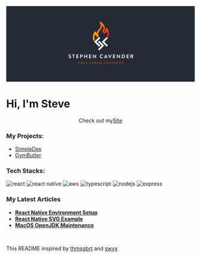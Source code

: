 <img src="./banner.png" />
<p><h1>Hi, I'm Steve</h1></p>

<div style="display:flex;justify-content:center">
  Check out my <a href="https://cavender.foo/">Site</a>
</div>

<p><h3>My Projects:</h3></p>
<ul>
  <li><a href="https://simpledex.cavender.io/">SimpleDex</a></li>
  <li><a href="https://gymbutler.cavender.io/">GymButler</a></li>
</ul>

<p><h3>Tech Stacks:</h3></p>
<p>
  <img
    alt="react"
    src="https://img.shields.io/badge/react-20232a?logo=react"/>
  <img
    alt="react native"
    src="https://img.shields.io/badge/react_native-20232a?logo=react"/>
  <img
    alt="aws"
    src="https://img.shields.io/badge/aws-232f3d?logo=amazonaws"/>
  <img
    alt="typescript"
    src="https://img.shields.io/badge/typescript-3278c3?logo=typescript&logoColor=fff"/>
  <img
    alt="nodejs"
    src="https://img.shields.io/badge/nodejs-233055?logo=nodedotjs"/>
  <img
    alt="express"
    src="https://img.shields.io/badge/express-333?logo=express"/>
</p>

<p><h3>My Latest Articles</h3></p>
<ul>
    <li><a href="https://cavender.foo/blog/react-native-environment-setup"><strong>React Native Environment Setup</strong></a></li>
    <li><a href="https://cavender.foo/blog/react-native-svg-example"><strong>React Native SVG Example</strong></a></li>
    <li><a href="https://cavender.foo/blog/macos-openjdk-maintenance"><strong>MacOS OpenJDK Maintenance</strong></a></li>
</ul><br/>

<p>This README inspired by <a href="https://github.com/thmsgbrt">thmsgbrt</a> and <a href="https://github.com/sw-yx">swyx</a>
